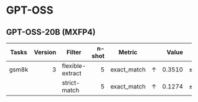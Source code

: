# GPT-OSS

## GPT-OSS-20B (MXFP4) 

|Tasks|Version|     Filter     |n-shot|  Metric   |   |Value |   |Stderr|
|-----|------:|----------------|-----:|-----------|---|-----:|---|-----:|
|gsm8k|      3|flexible-extract|     5|exact_match|↑  |0.3510|±  |0.0131|
|     |       |strict-match    |     5|exact_match|↑  |0.1274|±  |0.0092|